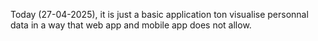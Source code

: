 Today (27-04-2025), it is just a basic application ton visualise personnal data in a way that web app and mobile app does not allow.
